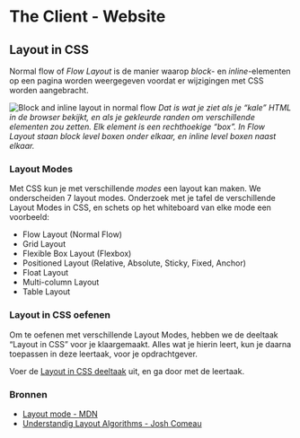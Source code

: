 # The Client - Website

## Layout in CSS

Normal flow of _Flow Layout_ is de manier waarop _block_- en _inline_-elementen op een pagina worden weergegeven voordat er wijzigingen met CSS worden aangebracht. 

![Block and inline layout in normal flow](flow-layout.png)
*Dat is wat je ziet als je “kale” HTML in de browser bekijkt, en als je gekleurde randen om verschillende elementen zou zetten. Elk element is een rechthoekige “box”. In _Flow Layout_ staan _block level_ boxen onder elkaar, en _inline level_ boxen naast elkaar.*

### Layout Modes

Met CSS kun je met verschillende *modes* een layout kan maken. We onderscheiden 7 layout modes. Onderzoek met je tafel de verschillende Layout Modes in CSS, en schets op het whiteboard van elke mode een voorbeeld:

- Flow Layout (Normal Flow)
- Grid Layout
- Flexible Box Layout (Flexbox)
- Positioned Layout (Relative, Absolute, Sticky, Fixed, Anchor)
- Float Layout
- Multi-column Layout
- Table Layout

### Layout in CSS oefenen

Om te oefenen met verschillende Layout Modes, hebben we de deeltaak “Layout in CSS” voor je klaargemaakt. Alles wat je hierin leert, kun je daarna toepassen in deze leertaak, voor je opdrachtgever.

Voer de [Layout in CSS deeltaak](https://github.com/fdnd-task/layout-in-css) uit, en ga door met de leertaak.


### Bronnen

- [Layout mode - MDN](https://developer.mozilla.org/en-US/docs/Web/CSS/Layout_mode)
- [Understandig Layout Algorithms - Josh Comeau](https://www.joshwcomeau.com/css/understanding-layout-algorithms/)